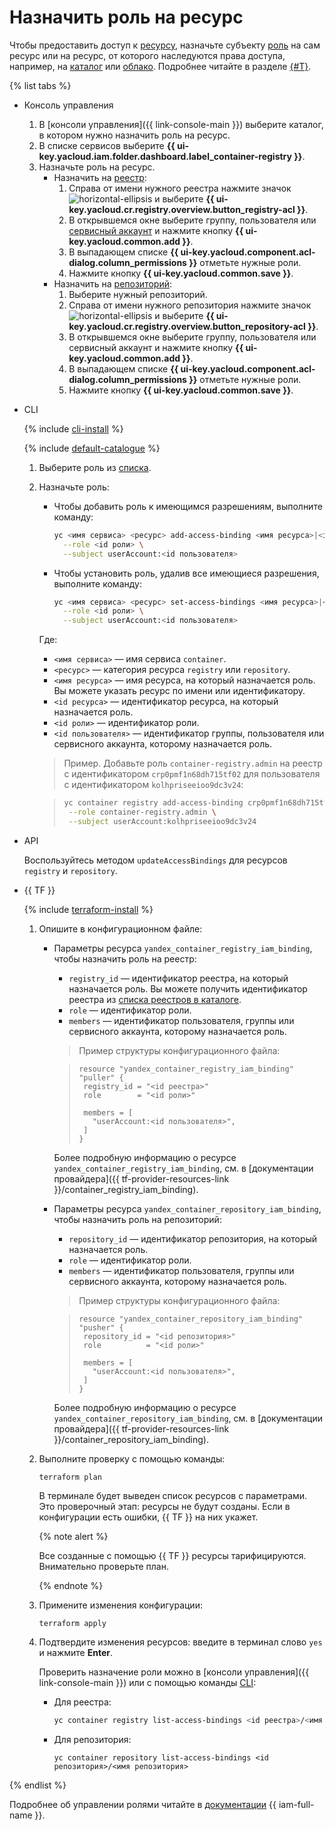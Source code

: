 # Назначить роль на ресурс

Чтобы предоставить доступ к [ресурсу](../../../iam/concepts/access-control/resources-with-access-control.md), назначьте субъекту [роль](../../../iam/concepts/access-control/roles.md) на сам ресурс или на ресурс, от которого наследуются права доступа, например, на [каталог](../../../resource-manager/concepts/resources-hierarchy.md#folder) или [облако](../../../resource-manager/concepts/resources-hierarchy.md#cloud). Подробнее читайте в разделе [{#T}](../../../iam/concepts/access-control/index.md).

{% list tabs %}

- Консоль управления

  1. В [консоли управления]({{ link-console-main }}) выберите каталог, в котором нужно назначить роль на ресурс.
  1. В списке сервисов выберите **{{ ui-key.yacloud.iam.folder.dashboard.label_container-registry }}**.
  1. Назначьте роль на ресурс.
     * Назначить на [реестр](../../concepts/registry.md):
       1. Справа от имени нужного реестра нажмите значок ![horizontal-ellipsis](../../../_assets/console-icons/ellipsis.svg) и выберите **{{ ui-key.yacloud.cr.registry.overview.button_registry-acl }}**.
       1. В открывшемся окне выберите группу, пользователя или [сервисный аккаунт](../../../iam/concepts/users/service-accounts.md) и нажмите кнопку **{{ ui-key.yacloud.common.add }}**.
       1. В выпадающем списке **{{ ui-key.yacloud.component.acl-dialog.column_permissions }}** отметьте нужные роли.
       1. Нажмите кнопку **{{ ui-key.yacloud.common.save }}**.
     * Назначить на [репозиторий](../../concepts/repository.md):
       1. Выберите нужный репозиторий.
       1. Справа от имени нужного репозитория нажмите значок ![horizontal-ellipsis](../../../_assets/console-icons/ellipsis.svg) и выберите **{{ ui-key.yacloud.cr.registry.overview.button_repository-acl }}**.
       1. В открывшемся окне выберите группу, пользователя или сервисный аккаунт и нажмите кнопку **{{ ui-key.yacloud.common.add }}**.
       1. В выпадающем списке **{{ ui-key.yacloud.component.acl-dialog.column_permissions }}** отметьте нужные роли.
       1. Нажмите кнопку **{{ ui-key.yacloud.common.save }}**.

- CLI

  {% include [cli-install](../../../_includes/cli-install.md) %}

  {% include [default-catalogue](../../../_includes/default-catalogue.md) %}

  1. Выберите роль из [списка](../../security/index.md#service-roles).
  1. Назначьте роль:
     * Чтобы добавить роль к имеющимся разрешениям, выполните команду:

       
       ```bash
       yc <имя сервиса> <ресурс> add-access-binding <имя ресурса>|<id ресурса> \
         --role <id роли> \
         --subject userAccount:<id пользователя>
       ```



     * Чтобы установить роль, удалив все имеющиеся разрешения, выполните команду:

       
       ```bash
       yc <имя сервиса> <ресурс> set-access-bindings <имя ресурса>|<id ресурса> \
         --role <id роли> \
         --subject userAccount:<id пользователя>
       ```



     Где:
     * `<имя сервиса>` — имя сервиса `container`.
     * `<ресурс>` — категория ресурса `registry` или `repository`.
     * `<имя ресурса>` — имя ресурса, на который назначается роль. Вы можете указать ресурс по имени или идентификатору.
     * `<id ресурса>` — идентификатор ресурса, на который назначается роль.
     * `<id роли>` — идентификатор роли.
     * `<id пользователя>` — идентификатор группы, пользователя или сервисного аккаунта, которому назначается роль.

     >Пример. Добавьте роль `container-registry.admin` на реестр с идентификатором `crp0pmf1n68dh715tf02` для пользователя с идентификатором `kolhpriseeioo9dc3v24`:
     >

     
     >```bash
     >yc container registry add-access-binding crp0pmf1n68dh715tf02 \
     >  --role container-registry.admin \
     >  --subject userAccount:kolhpriseeioo9dc3v24
     >```



- API

  Воспользуйтесь методом `updateAccessBindings` для ресурсов `registry` и `repository`.

- {{ TF }}

  {% include [terraform-install](../../../_includes/terraform-install.md) %}
  1. Опишите в конфигурационном файле:
     * Параметры ресурса `yandex_container_registry_iam_binding`, чтобы назначить роль на реестр:
       * `registry_id` — идентификатор реестра, на который назначается роль. Вы можете получить идентификатор реестра из [списка реестров в каталоге](../registry/registry-list.md#registry-list).
       * `role` — идентификатор роли.
       * `members` — идентификатор пользователя, группы или сервисного аккаунта, которому назначается роль.

       >Пример структуры конфигурационного файла:
       >

       
       >```
       >resource "yandex_container_registry_iam_binding" "puller" {
       >  registry_id = "<id реестра>"
       >  role        = "<id роли>"
       >
       >  members = [
       >    "userAccount:<id пользователя>",
       >  ]
       >}
       >```



       Более подробную информацию о ресурсе `yandex_container_registry_iam_binding`, см. в [документации провайдера]({{ tf-provider-resources-link }}/container_registry_iam_binding).
     * Параметры ресурса `yandex_container_repository_iam_binding`, чтобы назначить роль на репозиторий:
       * `repository_id` — идентификатор репозитория, на который назначается роль.
       * `role` — идентификатор роли.
       * `members` — идентификатор пользователя, группы или сервисного аккаунта, которому назначается роль.

       >Пример структуры конфигурационного файла:
       >

       
       >```
       >resource "yandex_container_repository_iam_binding" "pusher" {
       >  repository_id = "<id репозитория>"
       >  role          = "<id роли>"
       >
       >  members = [
       >    "userAccount:<id пользователя>",
       >  ]
       >}
       >```



       Более подробную информацию о ресурсе `yandex_container_repository_iam_binding`, см. в [документации провайдера]({{ tf-provider-resources-link }}/container_repository_iam_binding).
  1. Выполните проверку с помощью команды:

     ```
     terraform plan
     ```

     В терминале будет выведен список ресурсов с параметрами. Это проверочный этап: ресурсы не будут созданы. Если в конфигурации есть ошибки, {{ TF }} на них укажет.

     {% note alert %}

     Все созданные с помощью {{ TF }} ресурсы тарифицируются. Внимательно проверьте план.

     {% endnote %}

  1. Примените изменения конфигурации:

     ```
     terraform apply
     ```

  1. Подтвердите изменения ресурсов: введите в терминал слово `yes` и нажмите **Enter**.

     Проверить назначение роли можно в [консоли управления]({{ link-console-main }}) или с помощью команды [CLI](../../../cli/quickstart.md):
     * Для реестра:

       ```bash
       yc container registry list-access-bindings <id реестра>/<имя реестра>
       ```

     * Для репозитория:

       ```
       yc container repository list-access-bindings <id репозитория>/<имя репозитория>
       ```

{% endlist %}

Подробнее об управлении ролями читайте в [документации](../../../iam/concepts/index.md) {{ iam-full-name }}.